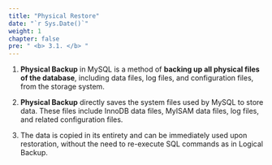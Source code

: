 ```yaml
---
title: "Physical Restore"
date: "`r Sys.Date()`"
weight: 1
chapter: false
pre: " <b> 3.1. </b> "
---
```


1. **Physical Backup** in MySQL is a method of **backing up all physical files of the database**, including data files, log files, and configuration files, from the storage system.

2. **Physical Backup** directly saves the system files used by MySQL to store data. These files include InnoDB data files, MyISAM data files, log files, and related configuration files.

3. The data is copied in its entirety and can be immediately used upon restoration, without the need to re-execute SQL commands as in Logical Backup.
